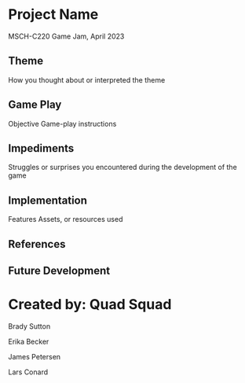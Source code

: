 # Project Name
MSCH-C220 Game Jam, April 2023

## Theme
How you thought about or interpreted the theme

## Game Play
Objective
Game-play instructions

## Impediments
Struggles or surprises you encountered during the development of the game

## Implementation
Features
Assets, or resources used

## References

## Future Development

# Created by: Quad Squad
Brady Sutton

Erika Becker

James Petersen

Lars Conard
